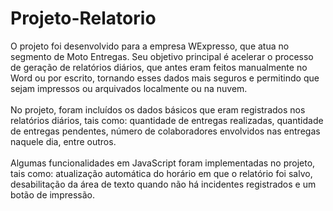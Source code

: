 # Projeto-Relatorio

O projeto foi desenvolvido para a empresa WExpresso, que atua no segmento de Moto Entregas. Seu objetivo principal é acelerar o processo de geração de relatórios diários, que antes eram feitos manualmente no Word ou por escrito, tornando esses dados mais seguros e permitindo que sejam impressos ou arquivados localmente ou na nuvem.
<br><br>
No projeto, foram incluídos os dados básicos que eram registrados nos relatórios diários, tais como: quantidade de entregas realizadas, quantidade de entregas pendentes, número de colaboradores envolvidos nas entregas naquele dia, entre outros.
<br><br>
Algumas funcionalidades em JavaScript foram implementadas no projeto, tais como: atualização automática do horário em que o relatório foi salvo, desabilitação da área de texto quando não há incidentes registrados e um botão de impressão.
